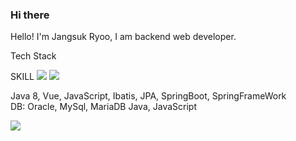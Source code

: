 ### Hi there 

Hello! I'm Jangsuk Ryoo, I am backend web developer.

Tech Stack <br>

SKILL
<img src="https://img.shields.io/badge/Vue.js-4FC08D?style=flat-square&logo=Vue.js&logoColor=white"/>
	<img src="https://img.shields.io/badge/Java-007396?style=flat&logo=Java&logoColor=white" />

Java 8, Vue, JavaScript, Ibatis, JPA, SpringBoot, SpringFrameWork <br>
DB: Oracle, MySql, MariaDB Java, JavaScript <br>

<img src="https://img.shields.io/badge/Android-3DDC84?style=flat-square&logo=Android&logoColor=white"/>


